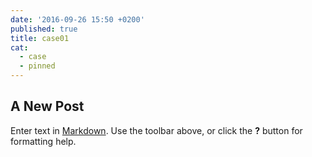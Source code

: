 ```yaml
---
date: '2016-09-26 15:50 +0200'
published: true
title: case01
cat:
  - case
  - pinned
---
```

## A New Post

Enter text in [Markdown](http://daringfireball.net/projects/markdown/). Use the toolbar above, or click the **?** button for formatting help.
